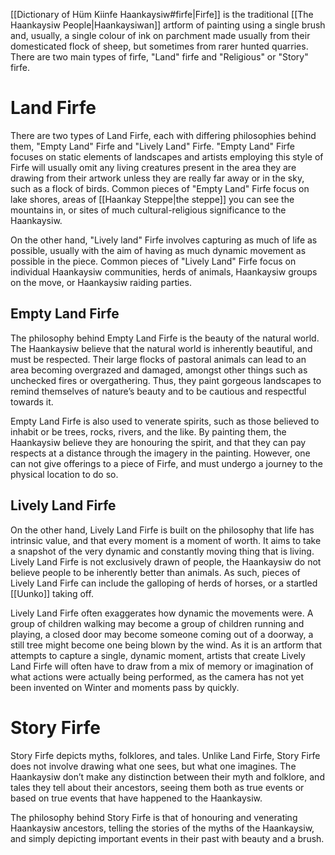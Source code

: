 [[Dictionary of Hüm Kiinfe Haankaysiw#firfe|Firfe]] is the traditional [[The Haankaysiw People|Haankaysiwan]] artform of painting using a single brush and, usually, a single colour of ink on parchment made usually from their domesticated flock of sheep, but sometimes from rarer hunted quarries. There are two main types of firfe, "Land" firfe and "Religious" or "Story" firfe.
# Land Firfe
There are two types of Land Firfe, each with differing philosophies behind them, "Empty Land" Firfe and "Lively Land" Firfe. "Empty Land" Firfe focuses on static elements of landscapes and artists employing this style of Firfe will usually omit any living creatures present in the area they are drawing from their artwork unless they are really far away or in the sky, such as a flock of birds. Common pieces of "Empty Land" Firfe focus on lake shores, areas of [[Haankay Steppe|the steppe]] you can see the mountains in, or sites of much cultural-religious significance to the Haankaysiw.

On the other hand, "Lively land" Firfe involves capturing as much of life as possible, usually with the aim of having as much dynamic movement as possible in the piece. Common pieces of "Lively Land" Firfe focus on individual Haankaysiw communities, herds of animals, Haankaysiw groups on the move, or Haankaysiw raiding parties.
## Empty Land Firfe
The philosophy behind Empty Land Firfe is the beauty of the natural world. The Haankaysiw believe that the natural world is inherently beautiful, and must be respected. Their large flocks of pastoral animals can lead to an area becoming overgrazed and damaged, amongst other things such as unchecked fires or overgathering. Thus, they paint gorgeous landscapes to remind themselves of nature’s beauty and to be cautious and respectful towards it.

Empty Land Firfe is also used to venerate spirits, such as those believed to inhabit or be trees, rocks, rivers, and the like. By painting them, the Haankaysiw believe they are honouring the spirit, and that they can pay respects at a distance through the imagery in the painting. However, one can not give offerings to a piece of Firfe, and must undergo a journey to the physical location to do so.
## Lively Land Firfe

On the other hand, Lively Land Firfe is built on the philosophy that life has intrinsic value, and that every moment is a moment of worth. It aims to take a snapshot of the very dynamic and constantly moving thing that is living. Lively Land Firfe is not exclusively drawn of people, the Haankaysiw do not believe people to be inherently better than animals. As such, pieces of Lively Land Firfe can include the galloping of herds of horses, or a startled [[Uunko]] taking off.

Lively Land Firfe often exaggerates how dynamic the movements were. A group of children walking may become a group of children running and playing, a closed door may become someone coming out of a doorway, a still tree might become one being blown by the wind. As it is an artform that attempts to capture a single, dynamic moment, artists that create Lively Land Firfe will often have to draw from a mix of memory or imagination of what actions were actually being performed, as the camera has not yet been invented on Winter and moments pass by quickly.
# Story Firfe
Story Firfe depicts myths, folklores, and tales. Unlike Land Firfe, Story Firfe does not involve drawing what one sees, but what one imagines. The Haankaysiw don’t make any distinction between their myth and folklore, and tales they tell about their ancestors, seeing them both as true events or based on true events that have happened to the Haankaysiw.

The philosophy behind Story Firfe is that of honouring and venerating Haankaysiw ancestors, telling the stories of the myths of the Haankaysiw, and simply depicting important events in their past with beauty and a brush.